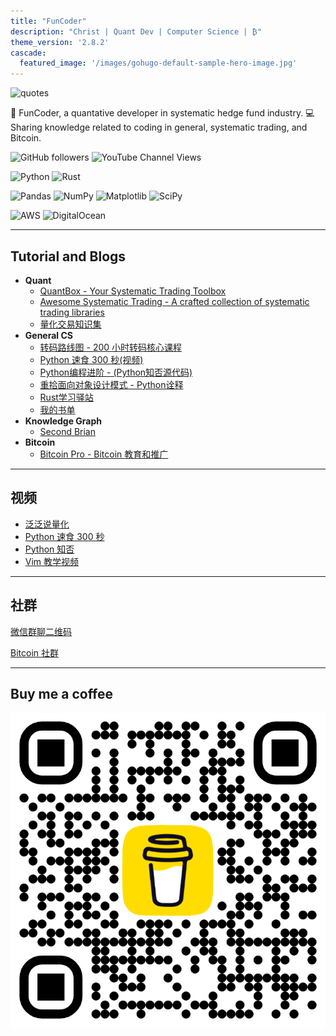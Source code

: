 ```yaml
---
title: "FunCoder"
description: "Christ | Quant Dev | Computer Science | ₿"
theme_version: '2.8.2'
cascade:
  featured_image: '/images/gohugo-default-sample-hero-image.jpg'
---
```


<img alt="quotes" src="https://quotes-github-readme.vercel.app/api?type=horizontal&theme=default">

👨 FunCoder, a quantative developer in systematic hedge fund industry. 💻 Sharing knowledge related to coding in general, systematic trading, and Bitcoin.

![GitHub followers](https://img.shields.io/github/followers/wangzhe3224?style=social)
![YouTube Channel Views](https://img.shields.io/youtube/channel/views/UCewwgakV1SB1IKu8305Hgsg?style=social)

![Python](https://img.shields.io/badge/python-3670A0?style=for-the-badge&logo=python&logoColor=ffdd54)
![Rust](https://img.shields.io/badge/rust-%23000000.svg?style=for-the-badge&logo=rust&logoColor=white)

![Pandas](https://img.shields.io/badge/pandas-%23150458.svg?style=for-the-badge&logo=pandas&logoColor=white)
![NumPy](https://img.shields.io/badge/numpy-%23013243.svg?style=for-the-badge&logo=numpy&logoColor=white)
![Matplotlib](https://img.shields.io/badge/Matplotlib-%23ffffff.svg?style=for-the-badge&logo=Matplotlib&logoColor=black)
![SciPy](https://img.shields.io/badge/SciPy-%230C55A5.svg?style=for-the-badge&logo=scipy&logoColor=%white)

![AWS](https://img.shields.io/badge/AWS-%23FF9900.svg?style=for-the-badge&logo=amazon-aws&logoColor=white)
![DigitalOcean](https://img.shields.io/badge/DigitalOcean-%230167ff.svg?style=for-the-badge&logo=digitalOcean&logoColor=white)

---

## Tutorial and Blogs

- __Quant__
    - [QuantBox - Your Systematic Trading Toolbox](https://quant.funcoder.net/)
    - [Awesome Systematic Trading - A crafted collection of systematic trading libraries](https://github.com/wangzhe3224/awesome-systematic-trading)
    - [量化交易知识集](https://github.com/wangzhe3224/systematic-trading-knowledge-collection)
- __General CS__
    - [转码路线图 - 200 小时转码核心课程](https://wangzhe3224.github.io/zhuan-ma/)
    - [Python 速食 300 秒(视频)](https://github.com/wangzhe3224/python-recipes-300-second)
    - [Python编程进阶 - (Python知否源代码)](https://github.com/wangzhe3224/Python-zhifou)
    - [重拾面向对象设计模式 - Python诠释](https://github.com/wangzhe3224/Python-zhifou/tree/master/src/design_pattern)
    - [Rust学习驿站](https://github.com/wangzhe3224/rust-learning)
    - [我的书单](https://wangzhe3224.github.io/zhuan-ma/books/)
- __Knowledge Graph__
    - [Second Brian](https://github.com/wangzhe3224/second_brain)
- __Bitcoin__
    - [Bitcoin Pro - Bitcoin 教育和推广](https://wangzhe3224.github.io/bitcoin-pro)

---

## 视频

- [泛泛说量化](https://www.youtube.com/watch?v=-6hj8TgiB7o&list=PL5ETbHWvsj-FJUbOyDHHqu6IyK6Sd17Ba)
- [Python 速食 300 秒](https://www.youtube.com/watch?v=Jn92wKNF5kc&list=PL5ETbHWvsj-HMT5pFw6p6t_tPLI17l0y3)
- [Python 知否](https://www.youtube.com/watch?v=gcay69gau-k&list=PL5ETbHWvsj-EbIT-BsswTG129JfDKD7eS)
- [Vim 教学视频](https://www.youtube.com/watch?v=dR8KxTl63Mc&list=PL5ETbHWvsj-ElvAie2EhSnmAZts31adwQ)

---

## 社群

[微信群聊二维码](./wechat)

[Bitcoin 社群](https://t.me/bitcoinpro21)

---

## Buy me a coffee

![Buy Me A Coffee](./bmc_qr.png "Buy me a coffee")
